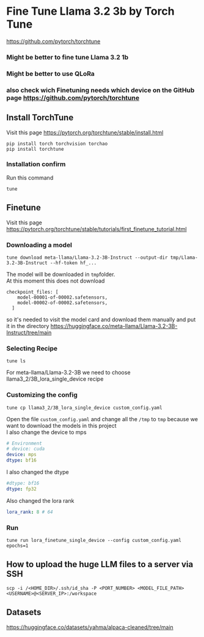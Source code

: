 # Fine Tune Llama 3.2 3b by Torch Tune
https://github.com/pytorch/torchtune 

### Might be better to fine tune Llama 3.2 1b
### Might be better to use QLoRa 
### also check wich Finetuning needs which device on the GitHub page https://github.com/pytorch/torchtune 

## Install TorchTune
Visit this page https://pytorch.org/torchtune/stable/install.html 
```shell
pip install torch torchvision torchao
pip install torchtune
```
### Installation confirm
Run this command
```shell
tune
```

## Finetune
Visit this page https://pytorch.org/torchtune/stable/tutorials/first_finetune_tutorial.html  

### Downloading a model
```shell
tune download meta-llama/Llama-3.2-3B-Instruct --output-dir tmp/Llama-3.2-3B-Instruct --hf-token hf_...
```
The model will be downloaded in `tmp`folder.  
At this moment this does not download 
```shell
checkpoint_files: [
    model-00001-of-00002.safetensors,
    model-00002-of-00002.safetensors,
  ]
```
so it's needed to visit the model card and download them manually
and put it in the directory https://huggingface.co/meta-llama/Llama-3.2-3B-Instruct/tree/main 

### Selecting Recipe
```shell
tune ls
```
For meta-llama/Llama-3.2-3B we need to choose llama3_2/3B_lora_single_device recipe

### Customizing the config
```shell
tune cp llama3_2/3B_lora_single_device custom_config.yaml
```
Open the file `custom_config.yaml` and change all the `/tmp` to `tmp` because we want to download the models in this project  
I also change the device to mps
```yaml
# Environment
# device: cuda
device: mps
dtype: bf16
```
I also changed the dtype
```yaml
#dtype: bf16
dtype: fp32
```
Also changed the lora rank
```yaml
lora_rank: 8 # 64
```

### Run
```shell
tune run lora_finetune_single_device --config custom_config.yaml epochs=1
```
  
## How to upload the huge LLM files to a server via SSH
```shell
scp -i /<HOME_DIR>/.ssh/id_sha -P <PORT_NUMBER> <MODEL_FILE_PATH> <USERNAME>@<SERVER_IP>:/workspace
```

## Datasets
https://huggingface.co/datasets/yahma/alpaca-cleaned/tree/main







